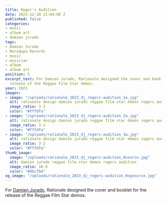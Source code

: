 ```yaml
---
title: Roger's Audition
date: 2023-12-20 21:04:00 Z
published: false
categories:
- music
- album art
- damien jurado
tags:
- Damien Jurado
- Maraqopa Records
- music
- musician
- album
- album art
position: 5
excerpt_text: For Damien Jurado, Rationale designed the cover and booklet for the
  release of the Reggae Film Star demos.
year: 2023
images:
- image: "/uploads/rationale_2023_dj_rogers-audition_1a.jpg"
  alt: rationale design damien jurado reggae film star demos rogers audition cd front
  image_ratio: 3-2
  color: "#fffdfa"
- image: "/uploads/rationale_2023_dj_rogers-audition_2a.jpg"
  alt: rationale design damien jurado reggae film star demos rogers audition cd back
  image_ratio: 3-2
  color: "#fffdfa"
- image: "/uploads/rationale_2023_dj_rogers-audition_3a.jpg"
  alt: rationale design damien jurado reggae film star demos rogers audition cd booklet
  image_ratio: 3-2
  color: "#fffdfa"
thumb_image:
  image: "/uploads/rationale_2023_dj_rogers-audition_0source.jpg"
  alt: damien jurado reggae film star demos rogers audition
  image_ratio: 16-9
  color: "#dbcfb4"
og_image: "/uploads/rationale_2023_dj_rogers-audition_0ogsource.jpg"
---
```


For [Damien Jurado](https://damienjuradomusic.com), Rationale designed the cover and booklet for the release of the Reggae Film Star demos.
